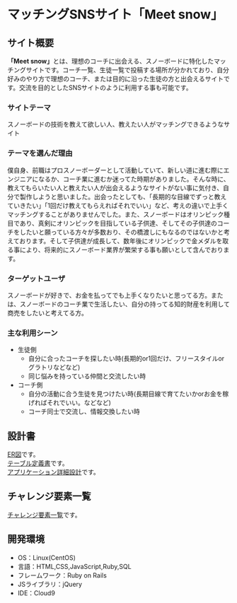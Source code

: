 # マッチングSNSサイト「Meet snow」

## サイト概要
<strong>「Meet snow」</strong>とは、理想のコーチに出会える、スノーボードに特化したマッチングサイトです。コーチ一覧、生徒一覧で投稿する場所が分かれており、自分好みのやり方で理想のコーチ、または目的に沿った生徒の方と出会えるサイトです。交流を目的としたSNSサイトのように利用する事も可能です。

### サイトテーマ
スノーボードの技術を教えて欲しい人、教えたい人がマッチングできるようなサイト

### テーマを選んだ理由
僕自身、前職はプロスノーボーダーとして活動していて、新しい道に進む際にエンジニアになるか、コーチ業に進むか迷ってた時期がありました。そんな時に、教えてもらいたい人と教えたい人が出会えるようなサイトがない事に気付き、自分で製作しようと思いました。出会ったとしても、「長期的な目線でずっと教えていきたい」「1回だけ教えてもらえればそれでいい」など、考えの違いで上手くマッチングすることがありませんでした。また、スノーボードはオリンピック種目であり、真剣にオリンピックを目指している子供達、そしてその子供達のコーチをしたいと願っている方々が多数おり、その橋渡しにもなるのではないかと考えております。そして子供達が成長して、数年後にオリンピックで金メダルを取る事により、将来的にスノーボード業界が繁栄する事も願いとして含んでおります。

### ターゲットユーザ
スノーボードが好きで、お金を払ってでも上手くなりたいと思ってる方。または、スノーボードのコーチ業で生活したい、自分の持ってる知的財産を利用して商売をしたいと考えてる方。

### 主な利用シーン
- 生徒側
    - 自分に合ったコーチを探したい時(長期的or1回だけ、フリースタイルorグラトリなどなど)
    - 同じ悩みを持っている仲間と交流したい時
- コーチ側
    - 自分の活動に合う生徒を見つけたい時(長期目線で育てたいかorお金を稼げればそれでいい。などなど)
    - コーチ同士で交流し、情報交換したい時

## 設計書
[ER図](https://app.diagrams.net/#G1TNAeFcDyTjaGP4Ww6GSTtpFSJIdHiAbG)です。  
[テーブル定義書](https://docs.google.com/spreadsheets/d/12UKdrE_3i2lnWLce-U02i6Ns-IFMD9q0AMAKZbU0if0/edit#gid=1373217982)です。  
[アプリケーション詳細設計](https://docs.google.com/spreadsheets/d/185I8B_a1IkggbROIwjd4L2bZne98V_th0r5qVPjgTTY/edit#gid=2133469642)です。

## チャレンジ要素一覧
[チャレンジ要素一覧](https://docs.google.com/spreadsheets/d/18oalh6BcJYlgUQnxuLhmQl314al2y1YVI7E-UZkc-NE/edit#gid=0)です。

## 開発環境
- OS：Linux(CentOS)
- 言語：HTML,CSS,JavaScript,Ruby,SQL
- フレームワーク：Ruby on Rails
- JSライブラリ：jQuery
- IDE：Cloud9

<!-- ## 使用素材
- 外部サービスの画像素材・音声素材を使用した場合は、必ずサービス名とURLを明記してください。
- 使用しない場合は、使用素材の項目をREADMEから削除してください。 -->
